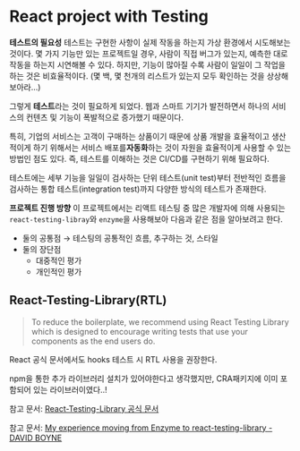 # React project with Testing

**테스트의 필요성**
테스트는 구현한 사항이 실제 작동을 하는지 가상 환경에서 시도해보는 것이다. 몇 가지 기능만 있는 프로젝트일 경우, 사람이 직접 버그가 있는지, 예측한 대로 작동을 하는지 시연해볼 수 있다. 하지만, 기능이 많아질 수록 사람이 일일이 그 작업을 하는 것은 비효율적이다. (몇 백, 몇 천개의 리스트가 있는지 모두 확인하는 것을 상상해보아라...)

그렇게 **테스트**라는 것이 필요하게 되었다. 웹과 스마트 기기가 발전하면서 하나의 서비스의 컨텐츠 및 기능이 폭발적으로 증가했기 때문이다.

특히, 기업의 서비스는 고객이 구매하는 상품이기 때문에 상품 개발을 효율적이고 생산적이게 하기 위해서는 서비스 배포를**자동화**하는 것이 자원을 효율적이게 사용할 수 있는 방법인 점도 있다. 즉, 테스트를 이해하는 것은 CI/CD를 구현하기 위해 필요하다.

테스트에는 세부 기능을 일일이 검사하는 단위 테스트(unit test)부터 전반적인 흐름을 검사하는 통합 테스트(integration test)까지 다양한 방식의 테스트가 존재한다.

**프로젝트 진행 방향**
이 프로젝트에서는 리액트 테스팅 중 많은 개발자에 의해 사용되는 `react-testing-libray`와 `enzyme`을 사용해보아 다음과 같은 점을 알아보려고 한다.

- 둘의 공통점 → 테스팅의 공통적인 흐름, 추구하는 것, 스타일
- 둘의 장단점
  - 대중적인 평가
  - 개인적인 평가

## React-Testing-Library(RTL)

> To reduce the boilerplate, we recommend using React Testing Library which is designed to encourage writing tests that use your components as the end users do.

React 공식 문서에서도 hooks 테스트 시 RTL 사용을 권장한다.

npm을 통한 추가 라이브러리 설치가 있어야한다고 생각했지만, CRA패키지에 이미 포함되어 있는 라이브러이였다..!

참고 문서:
<a href='https://testing-library.com/docs/react-testing-library/intro/'>React-Testing-Library 공식 문서</a>

참고 문서:
<a href='https://www.boyney.io/blog/2019-05-21-my-experience-moving-from-enzyme-to-react-testing-library'>My experience moving from Enzyme to react-testing-library - DAVID BOYNE</a>
